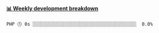  <!-- waka-box start -->
#### <a href="https://gist.github.com/13c090acdd50aefe27f6ddd4cfd68542" target="_blank">📊 Weekly development breakdown</a>
```text
PHP 🕓 0s ░░░░░░░░░░░░░░░░░░░░░░░░░░░░░░░░░░░░░░  0.0%
```
<!-- Powered by https://github.com/YouEclipse/waka-box-go . -->
<!-- waka-box end -->
